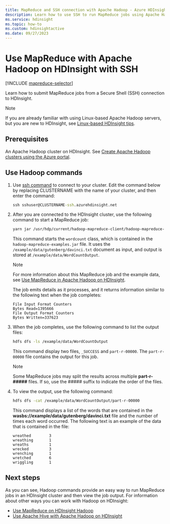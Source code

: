 ```yaml
---
title: MapReduce and SSH connection with Apache Hadoop - Azure HDInsight
description: Learn how to use SSH to run MapReduce jobs using Apache Hadoop on HDInsight.
ms.service: hdinsight
ms.topic: how-to
ms.custom: hdinsightactive
ms.date: 09/27/2023
---
```


# Use MapReduce with Apache Hadoop on HDInsight with SSH

[!INCLUDE [mapreduce-selector](../includes/hdinsight-selector-use-mapreduce.md)]

Learn how to submit MapReduce jobs from a Secure Shell (SSH) connection to HDInsight.

> [!NOTE]
> If you are already familiar with using Linux-based Apache Hadoop servers, but you are new to HDInsight, see [Linux-based HDInsight tips](../hdinsight-hadoop-linux-information.md).

## Prerequisites

An Apache Hadoop cluster on HDInsight. See [Create Apache Hadoop clusters using the Azure portal](../hdinsight-hadoop-create-linux-clusters-portal.md).

## Use Hadoop commands

1. Use [ssh command](../hdinsight-hadoop-linux-use-ssh-unix.md) to connect to your cluster. Edit the command below by replacing CLUSTERNAME with the name of your cluster, and then enter the command:

    ```cmd
    ssh sshuser@CLUSTERNAME-ssh.azurehdinsight.net
    ```

1. After you are connected to the HDInsight cluster, use the following command to start a MapReduce job:

    ```bash
    yarn jar /usr/hdp/current/hadoop-mapreduce-client/hadoop-mapreduce-examples.jar wordcount /example/data/gutenberg/davinci.txt /example/data/WordCountOutput
    ```

    This command starts the `wordcount` class, which is contained in the `hadoop-mapreduce-examples.jar` file. It uses the `/example/data/gutenberg/davinci.txt` document as input, and output is stored at `/example/data/WordCountOutput`.

    > [!NOTE]
    > For more information about this MapReduce job and the example data, see [Use MapReduce in Apache Hadoop on HDInsight](hdinsight-use-mapreduce.md).

    The job emits details as it processes, and it returns information similar to the following text when the job completes:

    ```output
    File Input Format Counters
    Bytes Read=1395666
    File Output Format Counters
    Bytes Written=337623
    ```

1. When the job completes, use the following command to list the output files:

    ```bash
    hdfs dfs -ls /example/data/WordCountOutput
    ```

    This command display two files, `_SUCCESS` and `part-r-00000`. The `part-r-00000` file contains the output for this job.

    > [!NOTE]  
    > Some MapReduce jobs may split the results across multiple **part-r-#####** files. If so, use the ##### suffix to indicate the order of the files.

1. To view the output, use the following command:

    ```bash
    hdfs dfs -cat /example/data/WordCountOutput/part-r-00000
    ```

    This command displays a list of the words that are contained in the **wasbs://example/data/gutenberg/davinci.txt** file and the number of times each word occurred. The following text is an example of the data that is contained in the file:

    ```output
    wreathed        3
    wreathing       1
    wreaths         1
    wrecked         3
    wrenching       1
    wretched        6
    wriggling       1
    ```

## Next steps

As you can see, Hadoop commands provide an easy way to run MapReduce jobs in an HDInsight cluster and then view the job output. For information about other ways you can work with Hadoop on HDInsight:

* [Use MapReduce on HDInsight Hadoop](hdinsight-use-mapreduce.md)
* [Use Apache Hive with Apache Hadoop on HDInsight](hdinsight-use-hive.md)
